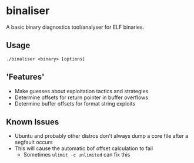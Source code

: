 # binaliser

A basic binary diagnostics tool/analyser for ELF binaries.

## Usage

`./binaliser <binary> [options]`

## 'Features'

+ Make guesses about exploitation tactics and strategies
+ Determine offsets for return pointer in buffer overflows
+ Determine buffer offsets for format string exploits


## Known Issues

+ Ubuntu and probably other distros don't always dump a core file after a segfault occurs
+ This will cause the automatic bof offset calculation to fail
  + Sometimes `ulimit -c unlimited` can fix this